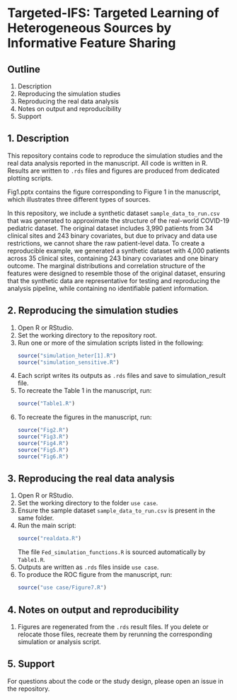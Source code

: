 # Targeted-IFS: Targeted Learning of Heterogeneous Sources by Informative Feature Sharing 

## Outline

1. Description 
2. Reproducing the simulation studies
3. Reproducing the real data analysis
4. Notes on output and reproducibility
5. Support

## 1. Description

This repository contains code to reproduce the simulation studies and the real data analysis reported in the manuscript. All code is written in R. Results are written to `.rds` files and figures are produced from dedicated plotting scripts.

Fig1.pptx contains the figure corresponding to Figure 1 in the manuscript, which illustrates three different types of sources.

In this repository, we include a synthetic dataset `sample_data_to_run.csv` that was generated to approximate the structure of the real-world COVID-19 pediatric dataset. The original dataset includes 3,990 patients from 34 clinical sites and 243 binary covariates, but due to privacy and data use restrictions, we cannot share the raw patient-level data. To create a reproducible example, we generated a synthetic dataset with 4,000 patients across 35 clinical sites, containing 243 binary covariates and one binary outcome. The marginal distributions and correlation structure of the features were designed to resemble those of the original dataset, ensuring that the synthetic data are representative for testing and reproducing the analysis pipeline, while containing no identifiable patient information.
## 2. Reproducing the simulation studies

1. Open R or RStudio.
2. Set the working directory to the repository root.
3. Run one or more of the simulation scripts listed in the following:
   ```r
   source("simulation_heter[1].R")
   source("simulation_sensitive.R")
   ```
4. Each script writes its outputs as `.rds` files and save to simulation_result file.
6. To recreate the Table 1 in the manuscript, run:
   ```r
   source("Table1.R")
   ```
8. To recreate the figures in the manuscript, run:
   ```r
   source("Fig2.R")
   source("Fig3.R")
   source("Fig4.R")
   source("Fig5.R")
   source("Fig6.R")
   ```

## 3. Reproducing the real data analysis

1. Open R or RStudio.
2. Set the working directory to the folder `use case`.
3. Ensure the sample dataset `sample_data_to_run.csv` is present in the same folder.
4. Run the main script:
   ```r
   source("realdata.R")
   ```
   The file `Fed_simulation_functions.R` is sourced automatically by `Table1.R`.
5. Outputs are written as `.rds` files inside `use case`.
6. To produce the ROC figure from the manuscript, run:
   ```r
   source("use case/Figure7.R")
   ```
   
   

## 4. Notes on output and reproducibility

1. Figures are regenerated from the `.rds` result files. If you delete or relocate those files, recreate them by rerunning the corresponding simulation or analysis script.

## 5. Support

For questions about the code or the study design, please open an issue in the repository.

